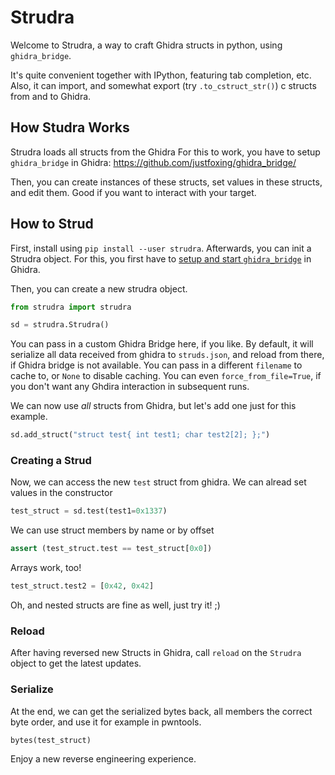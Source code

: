 # Strudra

Welcome to Strudra, a way to craft Ghidra structs in python, using `ghidra_bridge`.

It's quite convenient together with IPython, featuring tab completion, etc.
Also, it can import, and somewhat export (try `.to_cstruct_str()`) c structs from and to Ghidra.

## How Studra Works

Strudra loads all structs from the Ghidra 
For this to work, you have to setup `ghidra_bridge` in Ghidra: https://github.com/justfoxing/ghidra_bridge/

Then, you can create instances of these structs, set values in these structs, and edit them.
Good if you want to interact with your target.


## How to Strud
First, install using `pip install --user strudra`.
Afterwards, you can init a Strudra object.
For this, you first have to [setup and start `ghidra_bridge`](https://github.com/justfoxing/ghidra_bridge#install-the-ghidra-bridge-package-and-server-scripts) in Ghidra.

Then, you can create a new strudra object.

```python
from strudra import strudra

sd = strudra.Strudra()
```

You can pass in a custom Ghidra Bridge here, if you like.
By default, it will serialize all data received from ghidra to `struds.json`, and reload from there, if Ghidra bridge is not available.
You can pass in a different `filename` to cache to, or `None` to disable caching.
You can even `force_from_file=True`, if you don't want any Ghdira interaction in subsequent runs.

We can now use _all_ structs from Ghidra, but let's add one just for this example.

```python
sd.add_struct("struct test{ int test1; char test2[2]; };")
```
### Creating a Strud
Now, we can access the new `test` struct from ghidra.
We can alread set values in the constructor
```python
test_struct = sd.test(test1=0x1337)
```
We can use struct members by name or by offset
```python
assert (test_struct.test == test_struct[0x0])
```
Arrays work, too!
```python
test_struct.test2 = [0x42, 0x42]
```

Oh, and nested structs are fine as well, just try it! ;)

### Reload
After having reversed new Structs in Ghidra, call `reload` on the `Strudra` object to get the latest updates.

### Serialize
At the end, we can get the serialized bytes back, all members the correct byte order, and use it for example in pwntools.
```
bytes(test_struct)
```

Enjoy a new reverse engineering experience.
